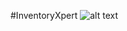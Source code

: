 #InventoryXpert
![alt text](https://github.com/Shravasti221/JavaFXPartB/blob/master/UMLDiagramImage.jpg)

